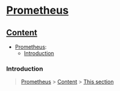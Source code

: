 # [Prometheus](#prometheus)

## [Content](#content)

- [Prometheus](Prometheus.md):
    - [Introduction](#introduction)


### Introduction
> [Prometheus](#Prometheus) > [Content](#content) > [This section](#Introduction)
